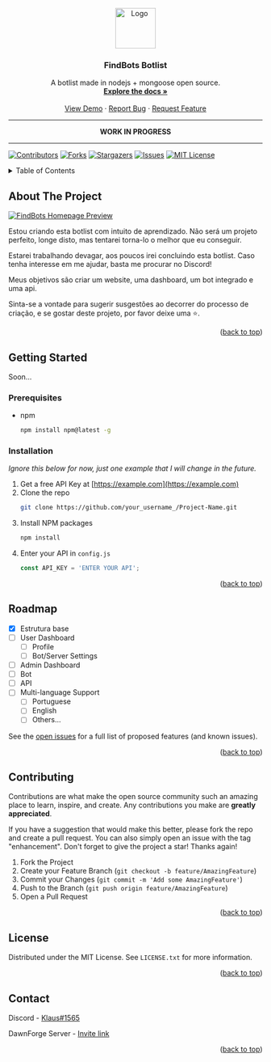 <!-- LOGO -->
<br />
<div align="center">
  <a href="https://github.com/klaus-2/FindBots-Botlist">
    <img src="github-images/findbots-icon-logo.png" alt="Logo" width="80" height="80">
  </a>

  <h3 align="center">FindBots Botlist</h3>

  <p align="center">
    A botlist made in nodejs + mongoose open source.
    <br />
    <a href="#"><strong>Explore the docs »</strong></a>
    <br />
    <br />
    <a href="#">View Demo</a>
    ·
    <a href="https://github.com/klaus-2/FindBots-Botlist/issues">Report Bug</a>
    ·
    <a href="https://github.com/klaus-2/FindBots-Botlist/issues">Request Feature</a>
  </p>
</div>

---

<p align="center"><strong>WORK IN PROGRESS</strong></p>

---

<div id="top"></div>

[![Contributors][contributors-shield]][contributors-url]
[![Forks][forks-shield]][forks-url]
[![Stargazers][stars-shield]][stars-url]
[![Issues][issues-shield]][issues-url]
[![MIT License][license-shield]][license-url]


<!-- TABLE OF CONTENTS -->
<details>
  <summary>Table of Contents</summary>
  <ol>
    <li>
      <a href="#about-the-project">About The Project</a>
    </li>
    <li>
      <a href="#getting-started">Getting Started</a>
      <ul>
        <li><a href="#prerequisites">Prerequisites</a></li>
        <li><a href="#installation">Installation</a></li>
      </ul>
    </li>
    <li><a href="#roadmap">Roadmap</a></li>
    <li><a href="#contributing">Contributing</a></li>
    <li><a href="#license">License</a></li>
    <li><a href="#contact">Contact</a></li>
  </ol>
</details>

<!-- ABOUT THE PROJECT -->
## About The Project

[![FindBots Homepage Preview][product-screenshot]](#)

Estou criando esta botlist com intuito de aprendizado. Não será um projeto perfeito, longe disto, mas tentarei torna-lo o melhor que eu conseguir.

Estarei trabalhando devagar, aos poucos irei concluindo esta botlist. Caso tenha interesse em me ajudar, basta me procurar no Discord!

Meus objetivos são criar um website, uma dashboard, um bot integrado e uma api.

Sinta-se a vontade para sugerir susgestões ao decorrer do processo de criação, e se gostar deste projeto, por favor deixe uma ⭐. 


<p align="right">(<a href="#top">back to top</a>)</p>

<!-- GETTING STARTED -->
## Getting Started

Soon...

### Prerequisites

* npm
  ```sh
  npm install npm@latest -g
  ```

### Installation

_Ignore this below for now, just one example that I will change in the future._

1. Get a free API Key at [https://example.com](https://example.com)
2. Clone the repo
   ```sh
   git clone https://github.com/your_username_/Project-Name.git
   ```
3. Install NPM packages
   ```sh
   npm install
   ```
4. Enter your API in `config.js`
   ```js
   const API_KEY = 'ENTER YOUR API';
   ```

<p align="right">(<a href="#top">back to top</a>)</p>

<!-- ROADMAP -->
## Roadmap

- [x] Estrutura base
- [ ] User Dashboard
    - [ ] Profile
    - [ ] Bot/Server Settings
- [ ] Admin Dashboard
- [ ] Bot
- [ ] API
- [ ] Multi-language Support
    - [ ] Portuguese
    - [ ] English
    - [ ] Others...

See the [open issues](https://github.com/klaus-2/FindBots-Botlist/issues) for a full list of proposed features (and known issues).

<p align="right">(<a href="#top">back to top</a>)</p>


<!-- CONTRIBUTING -->
## Contributing

Contributions are what make the open source community such an amazing place to learn, inspire, and create. Any contributions you make are **greatly appreciated**.

If you have a suggestion that would make this better, please fork the repo and create a pull request. You can also simply open an issue with the tag "enhancement".
Don't forget to give the project a star! Thanks again!

1. Fork the Project
2. Create your Feature Branch (`git checkout -b feature/AmazingFeature`)
3. Commit your Changes (`git commit -m 'Add some AmazingFeature'`)
4. Push to the Branch (`git push origin feature/AmazingFeature`)
5. Open a Pull Request

<p align="right">(<a href="#top">back to top</a>)</p>



<!-- LICENSE -->
## License

Distributed under the MIT License. See `LICENSE.txt` for more information.

<p align="right">(<a href="#top">back to top</a>)</p>



<!-- CONTACT -->
## Contact

Discord - [Klaus#1565](https://discordapp.com/users/622812963572809771/)

DawnForge Server - [Invite link](https://discord.gg/D8dWtRWfYt)


<p align="right">(<a href="#top">back to top</a>)</p>


<!-- MARKDOWN LINKS & IMAGES -->
<!-- https://www.markdownguide.org/basic-syntax/#reference-style-links -->
[contributors-shield]: https://img.shields.io/github/contributors/klaus-2/FindBots-Botlist.svg?style=for-the-badge
[contributors-url]: https://github.com/klaus-2/FindBots-Botlist/graphs/contributors
[forks-shield]: https://img.shields.io/github/forks/klaus-2/FindBots-Botlist.svg?style=for-the-badge
[forks-url]: https://github.com/klaus-2/FindBots-Botlist/network/members
[stars-shield]: https://img.shields.io/github/stars/klaus-2/FindBots-Botlist.svg?style=for-the-badge
[stars-url]: https://github.com/klaus-2/FindBots-Botlist/stargazers
[issues-shield]: https://img.shields.io/github/issues/klaus-2/FindBots-Botlist.svg?style=for-the-badge
[issues-url]: https://github.com/klaus-2/FindBots-Botlist/issues
[license-shield]: https://img.shields.io/github/license/klaus-2/FindBots-Botlist.svg?style=for-the-badge
[license-url]: https://github.com/klaus-2/FindBots-Botlist/blob/master/LICENSE.txt
[linkedin-shield]: https://img.shields.io/badge/-LinkedIn-black.svg?style=for-the-badge&logo=linkedin&colorB=555
[linkedin-url]: https://linkedin.com/in/othneildrew
[product-screenshot]: images/screenshot.png
